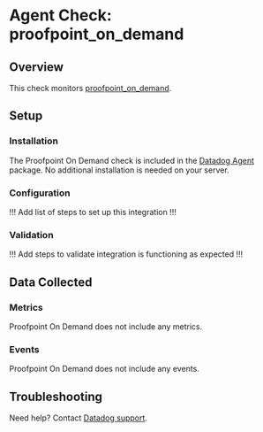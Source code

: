 # Agent Check: proofpoint_on_demand

## Overview

This check monitors [proofpoint_on_demand][1].

## Setup

### Installation

The Proofpoint On Demand check is included in the [Datadog Agent][2] package.
No additional installation is needed on your server.

### Configuration

!!! Add list of steps to set up this integration !!!

### Validation

!!! Add steps to validate integration is functioning as expected !!!

## Data Collected

### Metrics

Proofpoint On Demand does not include any metrics.

### Events

Proofpoint On Demand does not include any events.

## Troubleshooting

Need help? Contact [Datadog support][3].

[1]: **LINK_TO_INTEGRATION_SITE**
[2]: https://app.datadoghq.com/account/settings/agent/latest
[3]: https://docs.datadoghq.com/help/

